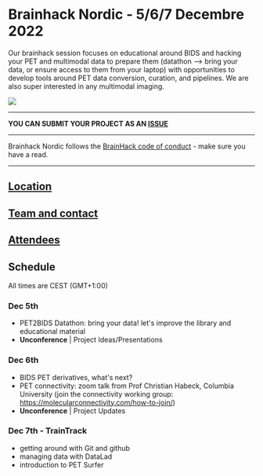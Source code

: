 # Brainhack Nordic - 5/6/7 Decembre 2022

Our brainhack session focuses on educational around BIDS and hacking your PET and multimodal data to prepare them (datathon --> bring your data, or ensure access to them from your laptop) with opportunities to develop tools around PET data conversion, curation, and pipelines. We are also super interested in any multimodal imaging. 

<img src="https://github.com/openneuropet/outreach/blob/main/Brainhack-Nordic2021/braindk_small.png">

----------------------------------------------------------------------------------------------------
   **YOU CAN SUBMIT YOUR PROJECT AS AN [ISSUE](https://github.com/openneuropet/outreach/issues/new/choose)**

----------------------------------------------------------------------------------------------------    
Brainhack Nordic follows the [BrainHack code of conduct](https://github.com/openneuropet/outreach/blob/main/Brainhack-Nordic2021/code_of_conduct.md) - make sure you have a read.  

----------------------------------------------------------------------------------------------------  
## [Location](https://github.com/openneuropet/outreach/blob/main/Brainhack-Nordic2022/location.md)

## [Team and contact](https://github.com/openneuropet/outreach/blob/main/Brainhack-Nordic2022/team.md)

## [Attendees](https://github.com/openneuropet/outreach/blob/main/Brainhack-Nordic2021/attendees.md)

## Schedule

All times are CEST (GMT+1:00)

### Dec 5th

- PET2BIDS Datathon: bring your data! let's improve the library and educational material
- **Unconference** | Project Ideas/Presentations

### Dec 6th

- BIDS PET derivatives, what's next?
- PET connectivity: zoom talk from Prof Christian Habeck, Columbia University
(join the connectivity working group: https://molecularconnectivity.com/how-to-join/)
- **Unconference** | Project Updates 

### Dec 7th - TrainTrack

- getting around with Git and github
- managing data with DataLad
- introduction to PET Surfer







    
